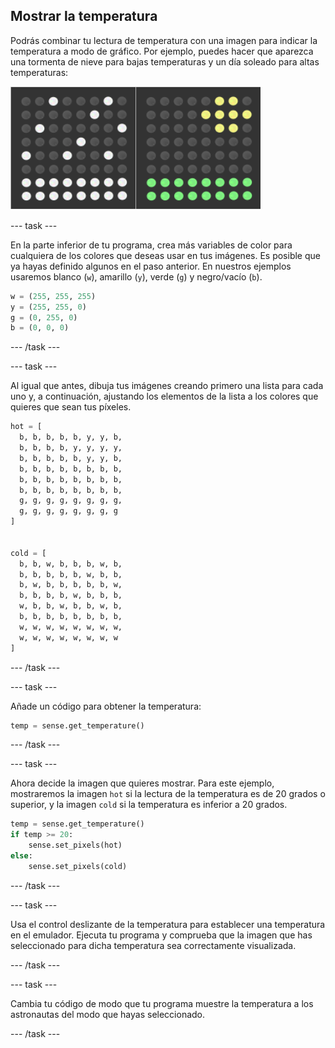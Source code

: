 ## Mostrar la temperatura

Podrás combinar tu lectura de temperatura con una imagen para indicar la temperatura a modo de gráfico. Por ejemplo, puedes hacer que aparezca una tormenta de nieve para bajas temperaturas y un día soleado para altas temperaturas:

![Caliente y frío](images/hot-and-cold.png)

--- task ---

En la parte inferior de tu programa, crea más variables de color para cualquiera de los colores que deseas usar en tus imágenes. Es posible que ya hayas definido algunos en el paso anterior. En nuestros ejemplos usaremos blanco (`w`), amarillo (`y`), verde (`g`) y negro/vacío (`b`).

```python
w = (255, 255, 255)
y = (255, 255, 0)
g = (0, 255, 0)
b = (0, 0, 0)
```

--- /task ---

--- task ---

Al igual que antes, dibuja tus imágenes creando primero una lista para cada uno y, a continuación, ajustando los elementos de la lista a los colores que quieres que sean tus píxeles.

```python
hot = [
  b, b, b, b, b, y, y, b,
  b, b, b, b, y, y, y, y,
  b, b, b, b, b, y, y, b,
  b, b, b, b, b, b, b, b,
  b, b, b, b, b, b, b, b,
  b, b, b, b, b, b, b, b,
  g, g, g, g, g, g, g, g,
  g, g, g, g, g, g, g, g
]


cold = [
  b, b, w, b, b, b, w, b,
  b, b, b, b, b, w, b, b,
  b, w, b, b, b, b, b, w,
  b, b, b, b, w, b, b, b,
  w, b, b, w, b, b, w, b,
  b, b, b, b, b, b, b, b,
  w, w, w, w, w, w, w, w,
  w, w, w, w, w, w, w, w
]
```

--- /task ---

--- task ---

Añade un código para obtener la temperatura:

```python
temp = sense.get_temperature()
```

--- /task ---

--- task ---

Ahora decide la imagen que quieres mostrar. Para este ejemplo, mostraremos la imagen `hot` si la lectura de la temperatura es de 20 grados o superior, y la imagen `cold` si la temperatura es inferior a 20 grados.

```python
temp = sense.get_temperature()
if temp >= 20:
    sense.set_pixels(hot)
else:
    sense.set_pixels(cold)
```

--- /task ---

--- task ---

Usa el control deslizante de la temperatura para establecer una temperatura en el emulador. Ejecuta tu programa y comprueba que la imagen que has seleccionado para dicha temperatura sea correctamente visualizada.

--- /task ---

--- task ---

Cambia tu código de modo que tu programa muestre la temperatura a los astronautas del modo que hayas seleccionado.

--- /task ---
